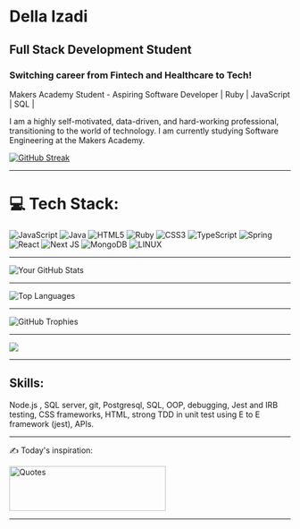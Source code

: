 # Della Izadi
## Full Stack Development Student
### Switching career from Fintech and Healthcare to Tech!
Makers Academy Student - Aspiring Software Developer | Ruby | JavaScript | SQL |

I am a highly self-motivated, data-driven, and hard-working professional, transitioning to the world of technology. I am currently studying Software Engineering at the Makers Academy.

[![GitHub Streak](https://github-readme-streak-stats.herokuapp.com/?user=Delladi&theme=dark)](https://git.io/streak-stats)

---
# 💻 Tech Stack:
![JavaScript](https://img.shields.io/badge/javascript-%23323330.svg?style=for-the-badge&logo=javascript&logoColor=%23F7DF1E) ![Java](https://img.shields.io/badge/java-%23ED8B00.svg?style=for-the-badge&logo=java&logoColor=white) ![HTML5](https://img.shields.io/badge/html5-%23E34F26.svg?style=for-the-badge&logo=html5&logoColor=white) ![Ruby](https://img.shields.io/badge/ruby-%23CC342D.svg?style=for-the-badge&logo=ruby&logoColor=white) ![CSS3](https://img.shields.io/badge/css3-%231572B6.svg?style=for-the-badge&logo=css3&logoColor=white) ![TypeScript](https://img.shields.io/badge/typescript-%23007ACC.svg?style=for-the-badge&logo=typescript&logoColor=white) ![Spring](https://img.shields.io/badge/spring-%236DB33F.svg?style=for-the-badge&logo=spring&logoColor=white) ![React](https://img.shields.io/badge/react-%2320232a.svg?style=for-the-badge&logo=react&logoColor=%2361DAFB) ![Next JS](https://img.shields.io/badge/Next-black?style=for-the-badge&logo=next.js&logoColor=white) ![MongoDB](https://img.shields.io/badge/MongoDB-%234ea94b.svg?style=for-the-badge&logo=mongodb&logoColor=white) ![LINUX](https://img.shields.io/badge/Linux-FCC624?style=for-the-badge&logo=linux&logoColor=black)

---

![Your GitHub Stats](https://github-readme-stats.vercel.app/api?username=Delladi&show_icons=true&theme=dark)

----

![Top Languages](https://github-readme-stats.vercel.app/api/top-langs/?username=Delladi&layout=compact&theme=dark)

---
![GitHub Trophies](https://github-profile-trophy.vercel.app/?username=Delladi&theme=onedark)

---

[![](https://visitcount.itsvg.in/api?id=Delladi&icon=0&color=0)](https://visitcount.itsvg.in)

---

## Skills:
Node.js , SQL server, git, Postgresql, SQL, OOP, debugging, Jest and IRB testing, CSS frameworks, HTML, strong TDD in unit test using E to E framework (jest), APIs.

---
✍️ Today's inspiration:

<div style="width: 280px; height: 80px;">
  <img src="https://quotes-github-readme.vercel.app/api?type=horizontal&theme=gruvbox" alt="Quotes" width="100%" height="100%">
</div>


---
